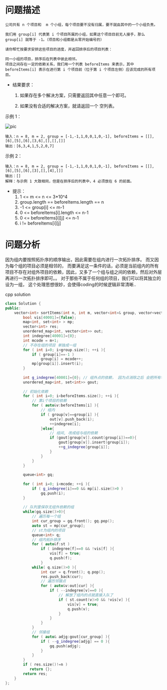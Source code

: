 # 问题描述

    公司共有 n 个项目和  m 个小组，每个项目要不没有归属，要不就由其中的一个小组负责。

    我们用 group[i] 代表第 i 个项目所属的小组，如果这个项目目前无人接手，那么 group[i] 就等于 -1。（项目和小组都是从零开始编号的）

    请你帮忙按要求安排这些项目的进度，并返回排序后的项目列表：

    同一小组的项目，排序后在列表中彼此相邻。
    项目之间存在一定的依赖关系，我们用一个列表 beforeItems 来表示，其中 beforeItems[i] 表示在进行第 i 个项目前（位于第 i 个项目左侧）应该完成的所有项目。

- 结果要求：
    1. 如果存在多个解决方案，只需要返回其中任意一个即可。

    2. 如果没有合适的解决方案，就请返回一个 空列表。


示例 1：

![pic](https://assets.leetcode-cn.com/aliyun-lc-upload/uploads/2019/09/22/1359_ex1.png)

    输入：n = 8, m = 2, group = [-1,-1,1,0,0,1,0,-1], beforeItems = [[],[6],[5],[6],[3,6],[],[],[]]
    输出：[6,3,4,1,5,2,0,7]
    
示例 2：

    输入：n = 8, m = 2, group = [-1,-1,1,0,0,1,0,-1], beforeItems = [[],[6],[5],[6],[3],[],[4],[]]
    输出：[]
    解释：与示例 1 大致相同，但是在排序后的列表中，4 必须放在 6 的前面。
    

- 提示：
    1. 1 <= m <= n <= 3*10^4
    2. group.length == beforeItems.length == n
    3. -1 <= group[i] <= m-1
    4. 0 <= beforeItems[i].length <= n-1
    5. 0 <= beforeItems[i][j] <= n-1
    6. i != beforeItems[i][j]

# 问题分析

因为组内要按照拓扑序的顺序输出，因此需要在组内进行一次拓扑排序。 而又因为每个组的项目必须是相邻的， 而要满足这一条件的话，必须是当前组内的所有项目不存在对组外项目的依赖，因此，又多了一个组与组之间的依赖，然后对外层再进行一次拓扑排序即可。。 对于那些不属于任何组的项目，我们可以将其独立的设为一组， 这个处理思想很妙，会使得coding的时候逻辑非常清晰.. 

cpp solution
```cpp
class Solution {
public:
    vector<int> sortItems(int n, int m, vector<int>& group, vector<vector<int>>& beforeItems) {
        bool vis[40001]={false};
        map<int, set<int> > mp;
        vector<int> res;
        unordered_map<int, vector<int>> out;
        int indegree[40001]={0};
        int mcode = m+1;
        // 不存在组的项目 单独成一组
        for ( int i=0; i<group.size(); ++i ){
            if ( group[i]==-1 )
                group[i] = mcode++;
            mp[group[i]].insert(i);    
        }
        
        int g_indegree[40001]={0}; // 组外点的依赖， 因为点消除之后 会把所有邻接点的依赖都删了，所以按组外点数来记录
        unordered_map<int, set<int>> gout;
        
        // 初始化依赖
        for ( int i=0; i<beforeItems.size(); ++i ){
            // 第i个项目的依赖
            for ( auto&v:beforeItems[i] ){
                // 组内
                if ( group[v]==group[i] ){
                    out[v].push_back(i);
                    ++indegree[i];
                }else{
                    // 组间, 改成组与组的依赖
                    if (gout[group[v]].count(group[i])==0){
                        gout[group[v]].insert(group[i]);
                        ++g_indegree[group[i]];    
                    }
                }
            }
        }
        
        queue<int> gq;
        
        for ( int i=0; i<mcode; ++i ){
            if ( g_indegree[i]==0 && mp[i].size()>0 )
                gq.push(i);
        }
        
        // 队列里保存无组外依赖的组
        while(gq.size()>0){
            // 遍历每一个组
            int cur_group = gq.front(); gq.pop();
            auto st = mp[cur_group];  
            // st为组内的项目
            queue<int> q;
            // 组内拓扑排序
            for ( auto&f:st )
                if ( indegree[f]==0 && !vis[f] ){
                    vis[f] = true;
                    q.push(f);
                }
            while( q.size()>0 ){
                int cur = q.front(); q.pop();
                res.push_back(cur);
                // 遍历邻接点 
                for ( auto&v:out[cur] ){
                    if ( --indegree[v]==0 ){
                        // 解放了组内的点就直接入队了
                        if ( st.count(v)>0 && !vis[v] ){
                            vis[v] = true;
                            q.push(v);
                        }
                    }
                }
            }
            // 邻接组
            for ( auto& adjg:gout[cur_group] ){
                if ( --g_indegree[adjg] == 0 ){
                    gq.push(adjg);
                }
            }
        }
        if ( res.size()!=n )
           return {};
        return res;
    }
};
```